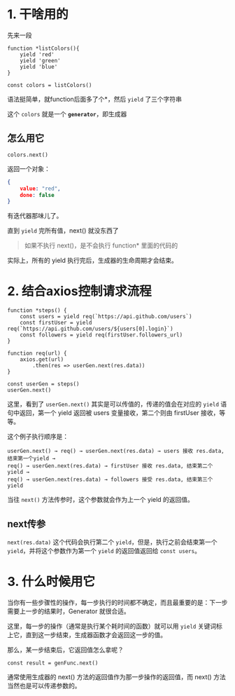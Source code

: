 # 1. 干啥用的

先来一段

``` JS
function *listColors(){
    yield 'red'
    yield 'green'
    yield 'blue'
}

const colors = listColors()
```

语法挺简单，就function后面多了个*，然后 `yield` 了三个字符串

这个 `colors` 就是一个 **`generator`**，即生成器

## 怎么用它

``` JS
colors.next()
```

返回一个对象：

``` JSON
{
    value: "red",
    done: false
}
```

有迭代器那味儿了。

直到 `yield` 完所有值，next() 就没东西了

> 如果不执行 next()，是不会执行 function* 里面的代码的

实际上，所有的 yield 执行完后，生成器的生命周期才会结束。

# 2. 结合axios控制请求流程

``` JS
function *steps() {
    const users = yield req(`https://api.github.com/users`)
    const firstUser = yield req(`https://api.github.com/users/${users[0].login}`)
    const followers = yield req(firstUser.followers_url)
}

function req(url) {
    axios.get(url)
    	.then(res => userGen.next(res.data))
}

const userGen = steps()
userGen.next()
```

这里，看到了 `userGen.next()` 其实是可以传值的，传递的值会在对应的 `yield` 语句中返回，第一个 yield 返回被 users 变量接收，第二个则由 firstUser 接收，等等。

这个例子执行顺序是：

```
userGen.next() → req() → userGen.next(res.data) → users 接收 res.data, 结束第一个yield → 
req() → userGen.next(res.data) → firstUser 接收 res.data, 结束第二个 yield →
req() → userGen.next(res.data) → followers 接受 res.data, 结束第三个 yield
```

当往 `next()` 方法传参时，这个参数就会作为上一个 yield 的返回值。

## next传参

`next(res.data)` 这个代码会执行第二个 `yield`，但是，执行之前会结束第一个 `yield`，并将这个参数作为第一个 `yield` 的返回值返回给 `const users`。

# 3. 什么时候用它

当你有一些步骤性的操作，每一步执行的时间都不确定，而且最重要的是：下一步需要上一步的结果时，Generator 就很合适。

这里，每一步的操作（通常是执行某个耗时间的函数）就可以用 `yield` 关键词标上它，直到这一步结束，生成器函数才会返回这一步的值。

那么，某一步结束后，它返回值怎么拿呢？

``` JS
const result = genFunc.next()
```

通常使用生成器的 next() 方法的返回值作为那一步操作的返回值，而 next() 方法当然也是可以传递参数的。